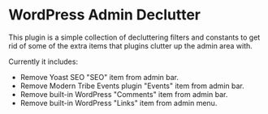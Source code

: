
# WordPress Admin Declutter

This plugin is a simple collection of decluttering filters and constants to get rid of some of the extra items that plugins clutter up the admin area with.

Currently it includes:
* Remove Yoast SEO "SEO" item from admin bar.
* Remove Modern Tribe Events plugin "Events" item from admin bar.
* Remove built-in WordPress "Comments" item from admin bar.
* Remove built-in WordPress "Links" item from admin menu.
